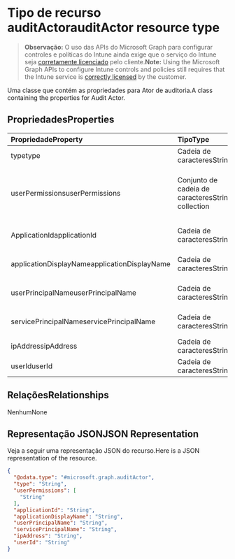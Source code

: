 # <a name="auditactor-resource-type"></a><span data-ttu-id="43059-101">Tipo de recurso auditActor</span><span class="sxs-lookup"><span data-stu-id="43059-101">auditActor resource type</span></span>

> <span data-ttu-id="43059-102">**Observação:** O uso das APIs do Microsoft Graph para configurar controles e políticas do Intune ainda exige que o serviço do Intune seja [corretamente licenciado](https://go.microsoft.com/fwlink/?linkid=839381) pelo cliente.</span><span class="sxs-lookup"><span data-stu-id="43059-102">**Note:** Using the Microsoft Graph APIs to configure Intune controls and policies still requires that the Intune service is [correctly licensed](https://go.microsoft.com/fwlink/?linkid=839381) by the customer.</span></span>

<span data-ttu-id="43059-103">Uma classe que contém as propriedades para Ator de auditoria.</span><span class="sxs-lookup"><span data-stu-id="43059-103">A class containing the properties for Audit Actor.</span></span>
## <a name="properties"></a><span data-ttu-id="43059-104">Propriedades</span><span class="sxs-lookup"><span data-stu-id="43059-104">Properties</span></span>
|<span data-ttu-id="43059-105">Propriedade</span><span class="sxs-lookup"><span data-stu-id="43059-105">Property</span></span>|<span data-ttu-id="43059-106">Tipo</span><span class="sxs-lookup"><span data-stu-id="43059-106">Type</span></span>|<span data-ttu-id="43059-107">Descrição</span><span class="sxs-lookup"><span data-stu-id="43059-107">Description</span></span>|
|:---|:---|:---|
|<span data-ttu-id="43059-108">type</span><span class="sxs-lookup"><span data-stu-id="43059-108">type</span></span>|<span data-ttu-id="43059-109">Cadeia de caracteres</span><span class="sxs-lookup"><span data-stu-id="43059-109">String</span></span>|<span data-ttu-id="43059-110">Tipo de ator.</span><span class="sxs-lookup"><span data-stu-id="43059-110">Actor Type.</span></span>|
|<span data-ttu-id="43059-111">userPermissions</span><span class="sxs-lookup"><span data-stu-id="43059-111">userPermissions</span></span>|<span data-ttu-id="43059-112">Conjunto de cadeia de caracteres</span><span class="sxs-lookup"><span data-stu-id="43059-112">String collection</span></span>|<span data-ttu-id="43059-113">Lista de permissões de usuário de quando a auditoria foi executada.</span><span class="sxs-lookup"><span data-stu-id="43059-113">List of user permissions when the audit was performed.</span></span>|
|<span data-ttu-id="43059-114">ApplicationId</span><span class="sxs-lookup"><span data-stu-id="43059-114">applicationId</span></span>|<span data-ttu-id="43059-115">Cadeia de caracteres</span><span class="sxs-lookup"><span data-stu-id="43059-115">String</span></span>|<span data-ttu-id="43059-116">ID do aplicativo AAD.</span><span class="sxs-lookup"><span data-stu-id="43059-116">AAD Application Id.</span></span>|
|<span data-ttu-id="43059-117">applicationDisplayName</span><span class="sxs-lookup"><span data-stu-id="43059-117">applicationDisplayName</span></span>|<span data-ttu-id="43059-118">Cadeia de caracteres</span><span class="sxs-lookup"><span data-stu-id="43059-118">String</span></span>|<span data-ttu-id="43059-119">Nome do aplicativo.</span><span class="sxs-lookup"><span data-stu-id="43059-119">Name of the Application.</span></span>|
|<span data-ttu-id="43059-120">userPrincipalName</span><span class="sxs-lookup"><span data-stu-id="43059-120">userPrincipalName</span></span>|<span data-ttu-id="43059-121">Cadeia de caracteres</span><span class="sxs-lookup"><span data-stu-id="43059-121">String</span></span>|<span data-ttu-id="43059-122">Nome principal do usuário (UPN).</span><span class="sxs-lookup"><span data-stu-id="43059-122">User Principal Name (UPN).</span></span>|
|<span data-ttu-id="43059-123">servicePrincipalName</span><span class="sxs-lookup"><span data-stu-id="43059-123">servicePrincipalName</span></span>|<span data-ttu-id="43059-124">Cadeia de caracteres</span><span class="sxs-lookup"><span data-stu-id="43059-124">String</span></span>|<span data-ttu-id="43059-125">Nome da entidade de serviço (SPN).</span><span class="sxs-lookup"><span data-stu-id="43059-125">Service Principal Name (SPN).</span></span>|
|<span data-ttu-id="43059-126">ipAddress</span><span class="sxs-lookup"><span data-stu-id="43059-126">ipAddress</span></span>|<span data-ttu-id="43059-127">Cadeia de caracteres</span><span class="sxs-lookup"><span data-stu-id="43059-127">String</span></span>|<span data-ttu-id="43059-128">IPAddress.</span><span class="sxs-lookup"><span data-stu-id="43059-128">IPAddress.</span></span>|
|<span data-ttu-id="43059-129">userId</span><span class="sxs-lookup"><span data-stu-id="43059-129">userId</span></span>|<span data-ttu-id="43059-130">Cadeia de caracteres</span><span class="sxs-lookup"><span data-stu-id="43059-130">String</span></span>|<span data-ttu-id="43059-131">ID do usuário.</span><span class="sxs-lookup"><span data-stu-id="43059-131">User Id.</span></span>|

## <a name="relationships"></a><span data-ttu-id="43059-132">Relações</span><span class="sxs-lookup"><span data-stu-id="43059-132">Relationships</span></span>
<span data-ttu-id="43059-133">Nenhum</span><span class="sxs-lookup"><span data-stu-id="43059-133">None</span></span>
## <a name="json-representation"></a><span data-ttu-id="43059-134">Representação JSON</span><span class="sxs-lookup"><span data-stu-id="43059-134">JSON Representation</span></span>
<span data-ttu-id="43059-135">Veja a seguir uma representação JSON do recurso.</span><span class="sxs-lookup"><span data-stu-id="43059-135">Here is a JSON representation of the resource.</span></span>
<!-- {
  "blockType": "resource",
  "@odata.type": "microsoft.graph.auditActor"
}
-->
``` json
{
  "@odata.type": "#microsoft.graph.auditActor",
  "type": "String",
  "userPermissions": [
    "String"
  ],
  "applicationId": "String",
  "applicationDisplayName": "String",
  "userPrincipalName": "String",
  "servicePrincipalName": "String",
  "ipAddress": "String",
  "userId": "String"
}
```



